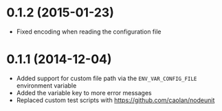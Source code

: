 # 0.1.2 (2015-01-23)
* Fixed encoding when reading the configuration file

# 0.1.1 (2014-12-04)

* Added support for custom file path via the `ENV_VAR_CONFIG_FILE` environment variable
* Added the variable key to more error messages
* Replaced custom test scripts with https://github.com/caolan/nodeunit
